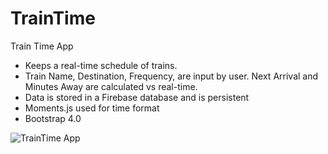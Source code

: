 # TrainTime
Train Time App
  - Keeps a real-time schedule of trains.
  - Train Name, Destination, Frequency, are input by user.  Next Arrival and Minutes Away are calculated vs real-time.
  - Data is stored in a Firebase database and is persistent
  - Moments.js used for time format
  - Bootstrap 4.0

![TrainTime App](https://github.com/mgamatero/TrainTime/blob/master/assets/images/TrainTime.gif "TrainTime App")
